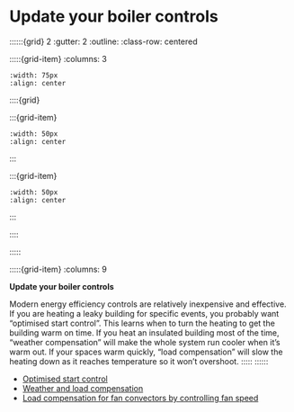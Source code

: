 # Update your boiler controls
 
::::::{grid} 2
:gutter: 2
:outline: 
:class-row: centered

:::::{grid-item}
:columns: 3
```{image} /images/card-game/step-icons/step_2.svg
:width: 75px
:align: center
```


::::{grid}

:::{grid-item}

```{image} /images/card-game/carbon-icons/carbon_3.svg
:width: 50px
:align: center
```
:::

:::{grid-item}
```{image} /images/card-game/cost-icons/cost_3.svg
:width: 50px
:align: center
```
:::

::::

:::::

:::::{grid-item}
:columns: 9

**Update your boiler controls**

Modern energy efficiency controls are relatively inexpensive and effective.  If you are heating a leaky building for specific events, you probably want “optimised start control”.  This learns when to turn the heating to get the building warm on time. If you heat an insulated building most of the time, “weather compensation” will make the whole system run cooler when it’s warm out.  If your spaces warm quickly, “load compensation” will slow the heating down as it reaches temperature so it won’t overshoot.
:::::
::::::
- [Optimised start control](optimised-start-control)
- [Weather and load compensation](weather-and-load-compensation)
- [Load compensation for fan convectors by controlling fan speed](convector-fan-speed)



